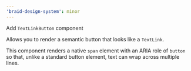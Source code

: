 ```yaml
---
'braid-design-system': minor
---
```


Add `TextLinkButton` component

Allows you to render a semantic button that looks like a `TextLink`.

This component renders a native `span` element with an ARIA role of `button` so that, unlike a standard button element, text can wrap across multiple lines.
